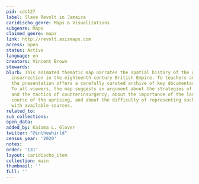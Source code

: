 ```yaml
---
pid: cds127
label: Slave Revolt in Jamaica
caridischo_genre: Maps & Visualizations
subgenre: Maps
claimed_genre: maps
link: http://revolt.axismaps.com
access: open
status: Active
language: en
creators: Vincent Brown
stewards:
blurb: This animated thematic map narrates the spatial history of the greatest slave
  insurrection in the eighteenth century British Empire. To teachers and researchers,
  the presentation offers a carefully curated archive of key documentary evidence.
  To all viewers, the map suggests an argument about the strategies of the rebels
  and the tactics of counterinsurgency, about the importance of the landscape to the
  course of the uprising, and about the difficulty of representing such events cartographically
  with available sources.
related_to:
sub_collections:
open_data:
added_by: Kaiama L. Glover
twitter: "@inthewhirld"
census_year: '2020'
notes:
order: '131'
layout: caridischo_item
collection: main
thumbnail: ''
full: ''
---
```

